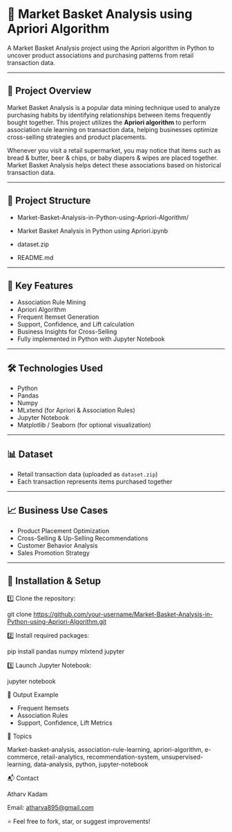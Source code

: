 # 🛒 Market Basket Analysis using Apriori Algorithm

A Market Basket Analysis project using the Apriori algorithm in Python to uncover product associations and purchasing patterns from retail transaction data.

---

## 📖 Project Overview

Market Basket Analysis is a popular data mining technique used to analyze purchasing habits by identifying relationships between items frequently bought together. This project utilizes the **Apriori algorithm** to perform association rule learning on transaction data, helping businesses optimize cross-selling strategies and product placements.

Whenever you visit a retail supermarket, you may notice that items such as bread & butter, beer & chips, or baby diapers & wipes are placed together. Market Basket Analysis helps detect these associations based on historical transaction data.

---

## 📂 Project Structure

- Market-Basket-Analysis-in-Python-using-Apriori-Algorithm/

- Market Basket Analysis in Python using Apriori.ipynb

- dataset.zip

- README.md

  
---

## 🚀 Key Features

- Association Rule Mining
- Apriori Algorithm
- Frequent Itemset Generation
- Support, Confidence, and Lift calculation
- Business Insights for Cross-Selling
- Fully implemented in Python with Jupyter Notebook

---

## 🛠 Technologies Used

- Python
- Pandas
- Numpy
- MLxtend (for Apriori & Association Rules)
- Jupyter Notebook
- Matplotlib / Seaborn (for optional visualization)

---

## 📊 Dataset

- Retail transaction data (uploaded as `dataset.zip`)
- Each transaction represents items purchased together

---

## 📈 Business Use Cases

- Product Placement Optimization
- Cross-Selling & Up-Selling Recommendations
- Customer Behavior Analysis
- Sales Promotion Strategy

---

## 🔧 Installation & Setup


1️⃣ Clone the repository:

git clone https://github.com/your-username/Market-Basket-Analysis-in-Python-using-Apriori-Algorithm.git

2️⃣ Install required packages:

pip install pandas numpy mlxtend jupyter

3️⃣ Launch Jupyter Notebook:

jupyter notebook

📎 Output Example

- Frequent Itemsets
- Association Rules
- Support, Confidence, Lift Metrics

📌 Topics

Market-basket-analysis, association-rule-learning, apriori-algorithm, e-commerce, retail-analytics, recommendation-system, unsupervised-learning, data-analysis, python, jupyter-notebook

📬 Contact

Atharv Kadam

Email: atharva895@gmail.com

⭐ Feel free to fork, star, or suggest improvements!
